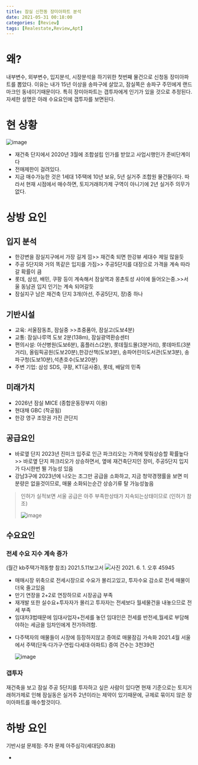 ```yaml
---
title: 잠실 신천동 장미아파트 분석
date: 2021-05-31 00:18:00
categories: [Review]
tags: [Realestate,Review,Apt]
---
```


# 왜?
내부변수, 외부변수, 입지분석, 시장분석을 하기위한 첫번째 물건으로 신청동 장미아파트를 뽑았다. 이유는 내가 15년 이상을 송파구에 살았고, 잠실쪽은 송파구 주민에게 랜드마크인 동네이기때문이다. 특히 장미아파트는 갭투자에게 인기가 있을 것으로 추정된다. 자세한 설명은 아래 수요요인에 갭투자를 보면된다.
# 현 상황
![image](https://tva1.sinaimg.cn/large/008i3skNgy1gr2wyxzrqxj30by0fbdke.jpg)
- 재건축 단지에서 2020년 3월에 조합설립 인가를 받았고 사업시행인가 준비단계이다
- 전매제한이 걸려있다.
- 지금 매수가능한 것은 1세대 1주택에 10년 보유, 5년 실거주 조합원 물건들이다.
따라서 현재 시점에서 매수하면, 토지거래허가제 구역이 아니기에 2년 실거주 의무가없다.

# 상방 요인
## 입지 분석
- 한강변을 잠실지구에서 가장 길게 낌>> 재건축  되면 한강뷰 세대수 제일 많을듯
- 주공 5단지와 거의 똑같은 입지를 가짐>> 주공5단지를 대장으로 가격을 계속 따라갈 확률이 큼
- 롯데, 삼성, 배민, 쿠팡 등이 계속해서 잠실역과 몽촌토성 사이에 들어오는중.>>서울 동남권 입지 인기는 계속 되어갈듯
- 잠실지구 남은 재건축 단지 3개(아선, 주공5단지, 장)중 하나



## 기반시설
- 교육: 서울잠동초, 잠실중 >>초중품아, 잠실고(도보4분)
- 교통: 잠실나루역 도보 2분(138m), 잠실광역환승센터
- 편의시설: 아산병원(도보6분), 홈플러스(2분), 롯데월드몰(3분거리), 롯데마트(3분거리), 올림픽공원(도보20분),한강산책(도보3분), 송파어린이도서관(도보3분), 송파구청(도보10분),석촌호수(도보20분)
- 주변 기업:  삼성 SDS, 쿠팡, KT(공사중), 롯데, 배달의 민족



## 미래가치

- 2026년 잠실 MICE (종합운동장부지 이용)
- 현대채 GBC (착공됨)
- 한강 영구 조망권 가진 큰단지



## 공급요인
- 바로옆 단지 2023년 진미크 입주로 인근 파크리오는 가격에 맞춰상승할 확률높다>> 바로옆 단지 파크리오가 상승하면서, 옆에 재건축단지인 장미, 주공5단지 입지가 다시한번 뛸 가능성 있음
- 강남3구에 2023년에 나오는 조그만 공급을 소화하고, 지금 청약경쟁률을 보면 미분량은 없을것이므로, 매물 소화되는순간 상승기류 탈 가능성높음
> 인허가 실적보면 서울 공급은 아주 부족한상태가 지속되는상태이므로 (인허가 참조)
>
> ![image](https://tva1.sinaimg.cn/large/008i3skNgy1gr2wz4k8tgj608c077wes02.jpg)



## 수요요인
### 전세 수요 지수 계속 증가
(월간 kb주택가격동향 참조) 2021.5.11보고서
![사진 2021. 6. 1. 오후 45945](https://tva1.sinaimg.cn/large/008i3skNgy1gr2wzagondj316s0u07gw.jpg)

- 매매시장 위축으로 전세시장으로 수요가 몰리고있고, 투자수요 감소로 전세 매물이 더욱 줄고있음
- 만기 연장을 2+2로 연장하므로 시장공급 부족
- 재개발 또한 실수요+투자자가 몰리고 투자자는 전세보다 월세물건을 내놓으므로 전세 부족
- 임대차3법때문에 임대사업자+전세를 놓던 임대인은 전세를 반전세,월세로 부담해야하는 세금을 임차인에게 전가하려함.
* 다주택자의 매물들이 시장에 등장하지않고 증여로 매물잠김 가속화
  2021.4월 서울에서 주택(단독·다가구·연립·다세대·아파트) 증여 건수는 3천39건

  ![image](https://tva1.sinaimg.cn/large/008i3skNgy1gr2wzfctpkj30b408ot8w.jpg)

### 갭투자
재건축을 보고 잠실 주공 5단지를 투자하고 싶은 사람이 있다면 현재 기준으로는 토지거래허가제로 인해 잠실동은 실거주 2년이라는 제약이 있기때문에, 규제로 묶이지 않은 장미아파트를 매수할것이다.


# 하방 요인
기반시설 문제점: 주차 문제 아주심각(세대당0.8대)

- 